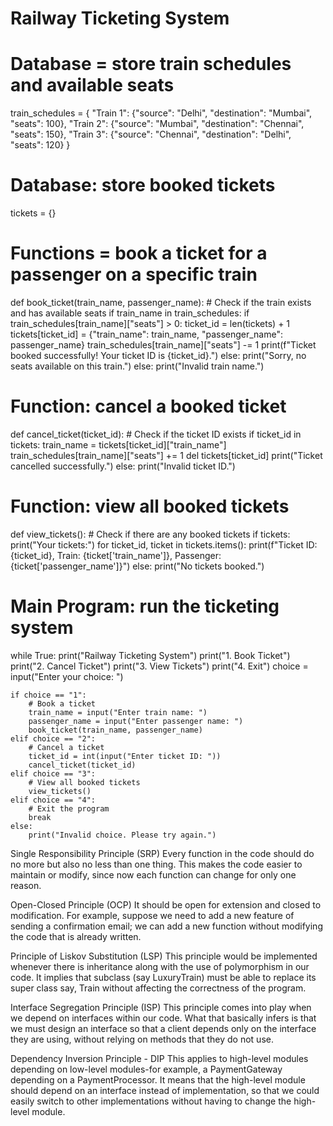 # Railway Ticketing System

# Database =  store train schedules and available seats
train_schedules = {
    "Train 1": {"source": "Delhi", "destination": "Mumbai", "seats": 100},
    "Train 2": {"source": "Mumbai", "destination": "Chennai", "seats": 150},
    "Train 3": {"source": "Chennai", "destination": "Delhi", "seats": 120}
}
# Database: store booked tickets

tickets = {}

# Functions = book a ticket for a passenger on a specific train
def book_ticket(train_name, passenger_name):
     # Check if the train exists and has available seats
    if train_name in train_schedules:
        if train_schedules[train_name]["seats"] > 0:
            ticket_id = len(tickets) + 1
            tickets[ticket_id] = {"train_name": train_name, "passenger_name": passenger_name}
            train_schedules[train_name]["seats"] -= 1
            print(f"Ticket booked successfully! Your ticket ID is {ticket_id}.")
        else:
            print("Sorry, no seats available on this train.")
    else:
        print("Invalid train name.")

# Function: cancel a booked ticket
def cancel_ticket(ticket_id):
    # Check if the ticket ID exists
    if ticket_id in tickets:
        train_name = tickets[ticket_id]["train_name"]
        train_schedules[train_name]["seats"] += 1
        del tickets[ticket_id]
        print("Ticket cancelled successfully.")
    else:
        print("Invalid ticket ID.")

# Function: view all booked tickets
def view_tickets():
     # Check if there are any booked tickets
    if tickets:
        print("Your tickets:")
        for ticket_id, ticket in tickets.items():
            print(f"Ticket ID: {ticket_id}, Train: {ticket['train_name']}, Passenger: {ticket['passenger_name']}")
    else:
        print("No tickets booked.")

# Main Program: run the ticketing system

while True:
    print("Railway Ticketing System")
    print("1. Book Ticket")
    print("2. Cancel Ticket")
    print("3. View Tickets")
    print("4. Exit")
    choice = input("Enter your choice: ")
    
    if choice == "1":
        # Book a ticket
        train_name = input("Enter train name: ")
        passenger_name = input("Enter passenger name: ")
        book_ticket(train_name, passenger_name)
    elif choice == "2":
        # Cancel a ticket
        ticket_id = int(input("Enter ticket ID: "))
        cancel_ticket(ticket_id)
    elif choice == "3":
        # View all booked tickets
        view_tickets()
    elif choice == "4":
        # Exit the program
        break
    else:
        print("Invalid choice. Please try again.")










Single Responsibility Principle (SRP)
Every function in the code should do no more but also no less than one thing.
This makes the code easier to maintain or modify, since now each function can change for only one reason.


Open-Closed Principle (OCP)
It should be open for extension and closed to modification.
For example, suppose we need to add a new feature of sending a confirmation email; we can add a new function without modifying the code that is already written.


Principle of Liskov Substitution (LSP)
This principle would be implemented whenever there is inheritance along with the use of polymorphism in our code.
It implies that subclass (say LuxuryTrain) must be able to replace its super class say, Train without affecting the correctness of the program.


Interface Segregation Principle (ISP)
This principle comes into play when we depend on interfaces within our code.
What that basically infers is that we must design an interface so that a client depends only on the interface they are using, without relying on methods that they do not use. 


Dependency Inversion Principle - DIP
This applies to high-level modules depending on low-level modules-for example, a PaymentGateway depending on a PaymentProcessor.
It means that the high-level module should depend on an interface instead of implementation, so that we could easily switch to other implementations without having to change the high-level module. 	

